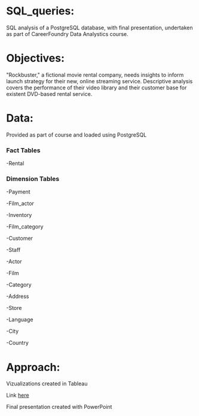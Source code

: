 # SQL_queries: 

SQL analysis of a PostgreSQL database, with final presentation, undertaken as part of CareerFoundry Data Analystics course.  

# Objectives:

"Rockbuster," a fictional movie rental company, needs insights to inform launch strategy for their new, online streaming service. 
Descriptive analysis covers the performance of their video library and their customer base for existent DVD-based rental service.

# Data:

Provided as part of course and loaded using PostgreSQL

### Fact Tables

-Rental

### Dimension Tables

-Payment

-Film_actor

-Inventory

-Film_category

-Customer

-Staff

-Actor

-Film

-Category

-Address

-Store

-Language

-City

-Country

# Approach:

Vizualizations created in Tableau 

Link [here](https://public.tableau.com/app/profile/emma1186)

Final presentation created with PowerPoint

